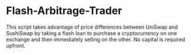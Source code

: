 # Flash-Arbitrage-Trader

This script takes advantage of price differences between UniSwap and SushiSwap by taking a flash loan to purchase a cryptocurrency on one exchange and then immediately selling on the other. No capital is required upfront.
